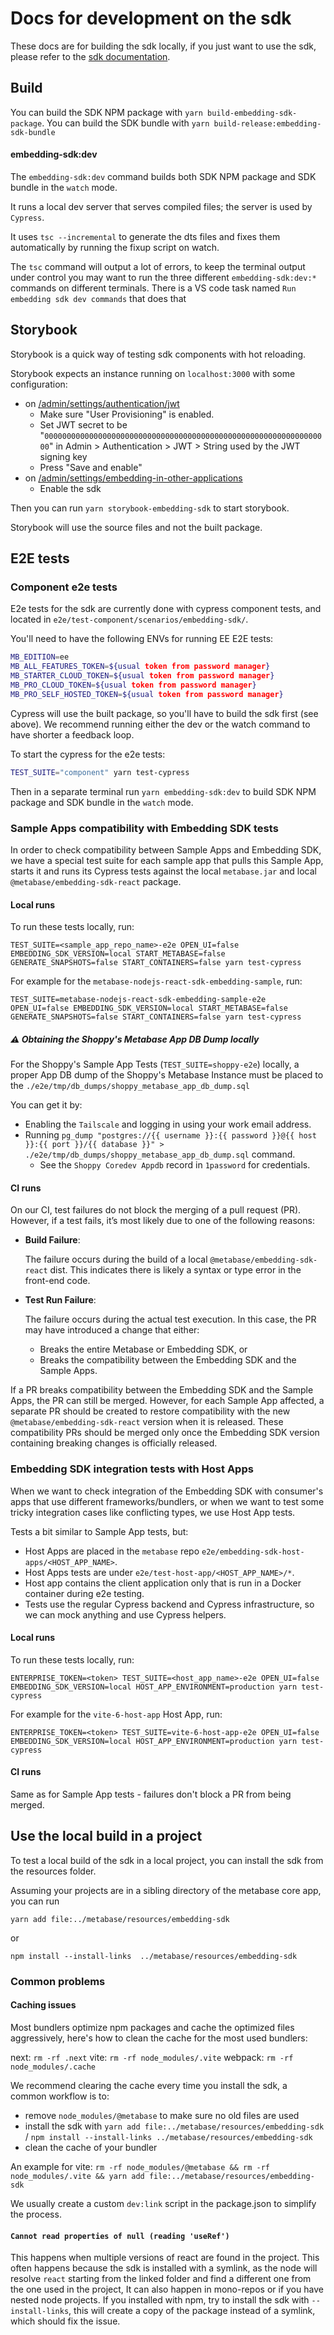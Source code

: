 # Docs for development on the sdk

These docs are for building the sdk locally, if you just want to use the sdk, please refer to the [sdk documentation](https://www.metabase.com/docs/latest/embedding/sdk/introduction).

## Build

You can build the SDK NPM package with `yarn build-embedding-sdk-package`.
You can build the SDK bundle with `yarn build-release:embedding-sdk-bundle`

#### embedding-sdk:dev

The `embedding-sdk:dev` command builds both SDK NPM package and SDK bundle in the `watch` mode.

It runs a local dev server that serves compiled files; the server is used by `Cypress`.

It uses `tsc --incremental` to generate the dts files and fixes them automatically by running the fixup script on watch.

The `tsc` command will output a lot of errors, to keep the terminal output under control you may want to run the three different `embedding-sdk:dev:*` commands on different terminals.
There is a VS code task named `Run embedding sdk dev commands` that does that

## Storybook

Storybook is a quick way of testing sdk components with hot reloading.

Storybook expects an instance running on `localhost:3000` with some configuration:

- on [/admin/settings/authentication/jwt](http://localhost:3000/admin/settings/authentication/jwt)
  - Make sure "User Provisioning" is enabled.
  - Set JWT secret to be "`0000000000000000000000000000000000000000000000000000000000000000`" in Admin > Authentication >
    JWT > String used by the JWT signing key
  - Press "Save and enable"
- on [/admin/settings/embedding-in-other-applications](http://localhost:3000/admin/settings/embedding-in-other-applications)
  - Enable the sdk

Then you can run `yarn storybook-embedding-sdk` to start storybook.

Storybook will use the source files and not the built package.

## E2E tests

### Component e2e tests

E2e tests for the sdk are currently done with cypress component tests, and located in `e2e/test-component/scenarios/embedding-sdk/`.

You'll need to have the following ENVs for running EE E2E tests:

```bash
MB_EDITION=ee
MB_ALL_FEATURES_TOKEN=${usual token from password manager}
MB_STARTER_CLOUD_TOKEN=${usual token from password manager}
MB_PRO_CLOUD_TOKEN=${usual token from password manager}
MB_PRO_SELF_HOSTED_TOKEN=${usual token from password manager}
```

Cypress will use the built package, so you'll have to build the sdk first (see above).
We recommend running either the dev or the watch command to have shorter a feedback loop.

To start the cypress for the e2e tests:

```bash
TEST_SUITE="component" yarn test-cypress
```

Then in a separate terminal run `yarn embedding-sdk:dev` to build SDK NPM package and SDK bundle in the `watch` mode.

### Sample Apps compatibility with Embedding SDK tests

In order to check compatibility between Sample Apps and Embedding SDK, we have a special test suite for each sample app that pulls this Sample App, starts it and runs its Cypress tests against the local `metabase.jar` and local `@metabase/embedding-sdk-react` package.

#### Local runs

To run these tests locally, run:
```
TEST_SUITE=<sample_app_repo_name>-e2e OPEN_UI=false EMBEDDING_SDK_VERSION=local START_METABASE=false GENERATE_SNAPSHOTS=false START_CONTAINERS=false yarn test-cypress
```

For example for the `metabase-nodejs-react-sdk-embedding-sample`, run:
```
TEST_SUITE=metabase-nodejs-react-sdk-embedding-sample-e2e OPEN_UI=false EMBEDDING_SDK_VERSION=local START_METABASE=false GENERATE_SNAPSHOTS=false START_CONTAINERS=false yarn test-cypress
```

##### :warning: Obtaining the Shoppy's Metabase App DB Dump locally
For the Shoppy's Sample App Tests (`TEST_SUITE=shoppy-e2e`) locally, a proper App DB dump of the Shoppy's Metabase Instance must be placed to the `./e2e/tmp/db_dumps/shoppy_metabase_app_db_dump.sql`

You can get it by:
- Enabling the `Tailscale` and logging in using your work email address.
- Running `pg_dump "postgres://{{ username }}:{{ password }}@{{ host }}:{{ port }}/{{ database }}" > ./e2e/tmp/db_dumps/shoppy_metabase_app_db_dump.sql` command.
    - See the `Shoppy Coredev Appdb` record in `1password` for credentials.

#### CI runs

On our CI, test failures do not block the merging of a pull request (PR). However, if a test fails, it’s most likely due to one of the following reasons:

- **Build Failure**:

  The failure occurs during the build of a local `@metabase/embedding-sdk-react` dist. This indicates there is likely a syntax or type error in the front-end code.
- **Test Run Failure**:

  The failure occurs during the actual test execution. In this case, the PR may have introduced a change that either:
    - Breaks the entire Metabase or Embedding SDK, or
    - Breaks the compatibility between the Embedding SDK and the Sample Apps.

If a PR breaks compatibility between the Embedding SDK and the Sample Apps, the PR can still be merged. However, for each Sample App affected, a separate PR should be created to restore compatibility with the new `@metabase/embedding-sdk-react` version when it is released. These compatibility PRs should be merged only once the Embedding SDK version containing breaking changes is officially released.

### Embedding SDK integration tests with Host Apps

When we want to check integration of the Embedding SDK with consumer's apps that use different frameworks/bundlers, or when we want to test some tricky integration cases like conflicting types, we use Host App tests.

Tests a bit similar to Sample App tests, but:
- Host Apps are placed in the `metabase` repo `e2e/embedding-sdk-host-apps/<HOST_APP_NAME>`.
- Host Apps tests are under `e2e/test-host-app/<HOST_APP_NAME>/*`.
- Host app contains the client application only that is run in a Docker container during e2e testing.
- Tests use the regular Cypress backend and Cypress infrastructure, so we can mock anything and use Cypress helpers.

#### Local runs

To run these tests locally, run:
```
ENTERPRISE_TOKEN=<token> TEST_SUITE=<host_app_name>-e2e OPEN_UI=false EMBEDDING_SDK_VERSION=local HOST_APP_ENVIRONMENT=production yarn test-cypress
```

For example for the `vite-6-host-app` Host App, run:
```
ENTERPRISE_TOKEN=<token> TEST_SUITE=vite-6-host-app-e2e OPEN_UI=false EMBEDDING_SDK_VERSION=local HOST_APP_ENVIRONMENT=production yarn test-cypress
```

#### CI runs

Same as for Sample App tests - failures don't block a PR from being merged.

## Use the local build in a project

To test a local build of the sdk in a local project, you can install the sdk from the resources folder.

Assuming your projects are in a sibling directory of the metabase core app, you can run

```
yarn add file:../metabase/resources/embedding-sdk
```

or

```
npm install --install-links  ../metabase/resources/embedding-sdk
```

### Common problems

#### Caching issues

Most bundlers optimize npm packages and cache the optimized files aggressively, here's how to clean the cache for the most used bundlers:

next: `rm -rf .next`
vite: `rm -rf node_modules/.vite`
webpack: `rm -rf node_modules/.cache`

We recommend clearing the cache every time you install the sdk, a common workflow is to:

- remove `node_modules/@metabase` to make sure no old files are used
- install the sdk with `yarn add file:../metabase/resources/embedding-sdk` / `npm install --install-links ../metabase/resources/embedding-sdk`
- clean the cache of your bundler

An example for vite: `rm -rf node_modules/@metabase && rm -rf node_modules/.vite && yarn add file:../metabase/resources/embedding-sdk`

We usually create a custom `dev:link` script in the package.json to simplify the process.

#### `Cannot read properties of null (reading 'useRef')`

This happens when multiple versions of react are found in the project.
This often happens because the sdk is installed with a symlink, as the node will resolve `react` starting from the linked folder and find a different one from the one used in the project, It can also happen in mono-repos or if you have nested node projects.
If you installed with npm, try to install the sdk with `--install-links`, this will create a copy of the package instead of a symlink, which should fix the issue.
